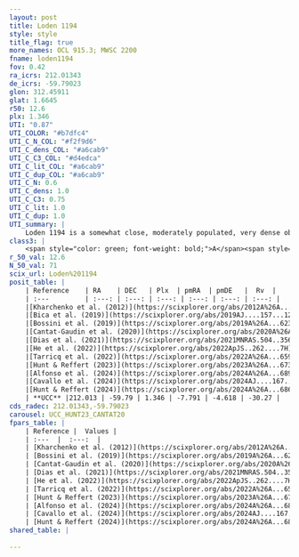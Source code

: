 ```yaml
---
layout: post
title: Loden 1194
style: style
title_flag: true
more_names: OCL 915.3; MWSC 2200
fname: loden1194
fov: 0.42
ra_icrs: 212.01343
de_icrs: -59.79023
glon: 312.45911
glat: 1.6645
r50: 12.6
plx: 1.346
UTI: "0.87"
UTI_COLOR: "#b7dfc4"
UTI_C_N_COL: "#f2f9d6"
UTI_C_dens_COL: "#a6cab9"
UTI_C_C3_COL: "#d4edca"
UTI_C_lit_COL: "#a6cab9"
UTI_C_dup_COL: "#a6cab9"
UTI_C_N: 0.6
UTI_C_dens: 1.0
UTI_C_C3: 0.75
UTI_C_lit: 1.0
UTI_C_dup: 1.0
UTI_summary: |
    Loden 1194 is a somewhat close, moderately populated, very dense object of high C3 quality. It is very well-studied in the literature.
class3: |
    <span style="color: green; font-weight: bold;">A</span><span style="color: #FFC300; font-weight: bold;">B</span>
r_50_val: 12.6
N_50_val: 71
scix_url: Loden%201194
posit_table: |
    | Reference    | RA    | DEC   | Plx  | pmRA  | pmDE   |  Rv  |
    | :---         | :---: | :---: | :---: | :---: | :---: | :---: |
    |[Kharchenko et al. (2012)](https://scixplorer.org/abs/2012A%26A...543A.156K) | 211.455 | -59.745 | -- | -7.2 | -3.0 | -- |
    |[Bica et al. (2019)](https://scixplorer.org/abs/2019AJ....157...12B) | 211.579 | -59.752 | -- | -- | -- | -- |
    |[Bossini et al. (2019)](https://scixplorer.org/abs/2019A%26A...623A.108B) | 212.006 | -59.786 | -- | -- | -- | -- |
    |[Cantat-Gaudin et al. (2020)](https://scixplorer.org/abs/2020A%26A...640A...1C) | 212.006 | -59.786 | 1.329 | -7.762 | -4.667 | -- |
    |[Dias et al. (2021)](https://scixplorer.org/abs/2021MNRAS.504..356D) | 211.978 | -59.79 | 1.333 | -7.714 | -4.668 | -- |
    |[He et al. (2022)](https://scixplorer.org/abs/2022ApJS..262....7H) | 212.025 | -59.748 | 1.35 | -7.779 | -4.593 | -- |
    |[Tarricq et al. (2022)](https://scixplorer.org/abs/2022A%26A...659A..59T) | 212.026 | -59.864 | 1.353 | -7.805 | -4.618 | -- |
    |[Hunt & Reffert (2023)](https://scixplorer.org/abs/2023A%26A...673A.114H) | 212.068 | -59.759 | 1.333 | -7.72 | -4.636 | -30.128 |
    |[Alfonso et al. (2024)](https://scixplorer.org/abs/2024A%26A...689A..18A) | 212.09 | -59.743 | 1.306 | -7.727 | -4.618 | -- |
    |[Cavallo et al. (2024)](https://scixplorer.org/abs/2024AJ....167...12C) | 212.101 | -59.78 | 1.34 | -- | -- | -- |
    |[Hunt & Reffert (2024)](https://scixplorer.org/abs/2024A%26A...686A..42H) | 212.068 | -59.759 | 1.333 | -7.72 | -4.636 | -30.128 |
    | **UCC** |212.013 | -59.79 | 1.346 | -7.791 | -4.618 | -30.27 | 
cds_radec: 212.01343,-59.79023
carousel: UCC_HUNT23_CANTAT20
fpars_table: |
    | Reference |  Values |
    | :---  |  :---:  |
    | [Kharchenko et al. (2012)](https://scixplorer.org/abs/2012A%26A...543A.156K) | `e_bv=0.042, distance=673, log_age=8.705` |
    | [Bossini et al. (2019)](https://scixplorer.org/abs/2019A%26A...623A.108B) | `AV=0.338, Dist=9.163, logA=8.515, Fe/H=0.0` |
    | [Cantat-Gaudin et al. (2020)](https://scixplorer.org/abs/2020A%26A...640A...1C) | `AVNN=0.46, DMNN=9.19, AgeNN=8.4` |
    | [Dias et al. (2021)](https://scixplorer.org/abs/2021MNRAS.504..356D) | `Av=0.837, Dist=744, logage=8.131, [Fe/H]=0.037` |
    | [He et al. (2022)](https://scixplorer.org/abs/2022ApJS..262....7H) | `A0=0.9, logAge=7.8` |
    | [Tarricq et al. (2022)](https://scixplorer.org/abs/2022A%26A...659A..59T) | `Dist=688, logAgeNN=8.4` |
    | [Hunt & Reffert (2023)](https://scixplorer.org/abs/2023A%26A...673A.114H) | `AV50=0.656, diffAV50=0.622, MOD50=9.251, logAge50=7.916` |
    | [Alfonso et al. (2024)](https://scixplorer.org/abs/2024A%26A...689A..18A) | `AV=0.45958, MOD=9.19022, logAge=8.43668, Z=0.03677` |
    | [Cavallo et al. (2024)](https://scixplorer.org/abs/2024AJ....167...12C) | `AV50=0.43, dMod50=9.35, logAge50=8.48, [Fe/H]50=0.51` |
    | [Hunt & Reffert (2024)](https://scixplorer.org/abs/2024A%26A...686A..42H) | `MassJ=199.555` |
shared_table: |
    
---
```

